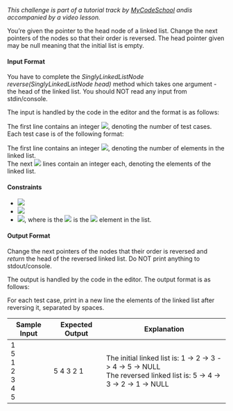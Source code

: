 *This challenge is part of a tutorial track by [MyCodeSchool](https://www.youtube.com/user/mycodeschool) andis accompanied by a video lesson.*

You’re given the pointer to the head node of a linked list. Change the next pointers of the nodes so that their order is reversed. The head pointer given may be null meaning that the initial list is empty.

#### Input Format

You have to complete the *SinglyLinkedListNode reverse(SinglyLinkedListNode head)* method which takes one argument - the head of the linked list. You should NOT read any input from stdin/console.

The input is handled by the code in the editor and the format is as follows:

The first line contains an integer <img src="https://latex.codecogs.com/svg.latex?\Large&space;t">, denoting the number of test cases.<br>
Each test case is of the following format:

The first line contains an integer <img src="https://latex.codecogs.com/svg.latex?\Large&space;n">, denoting the number of elements in the linked list.<br>
The next <img src="https://latex.codecogs.com/svg.latex?\Large&space;n"> lines contain an integer each, denoting the elements of the linked list.

#### Constraints
- <img src="https://latex.codecogs.com/svg.latex?\Large&space;1\le{t}\le{10}">
- <img src="https://latex.codecogs.com/svg.latex?\Large&space;1\le{n}\le{1000}">
- <img src="https://latex.codecogs.com/svg.latex?\Large&space;1\le{list_i}\le{1000}">, where is the <img src="https://latex.codecogs.com/svg.latex?\Large&space;list_i"> is the <img src="https://latex.codecogs.com/svg.latex?\Large&space;i^{th}"> element in the list.

#### Output Format

Change the next pointers of the nodes that their order is reversed and *return* the head of the reversed linked list. Do NOT print anything to stdout/console.

The output is handled by the code in the editor. The output format is as follows:

For each test case, print in a new line the elements of the linked list after reversing it, separated by spaces.

Sample Input|Expected Output|Explanation
-|-|-
1<br>5<br>1<br>2<br>3<br>4<br>5|5 4 3 2 1|The initial linked list is: 1 -> 2 -> 3 -> 4 -> 5 -> NULL<br>The reversed linked list is: 5 -> 4 -> 3 -> 2 -> 1 -> NULL

